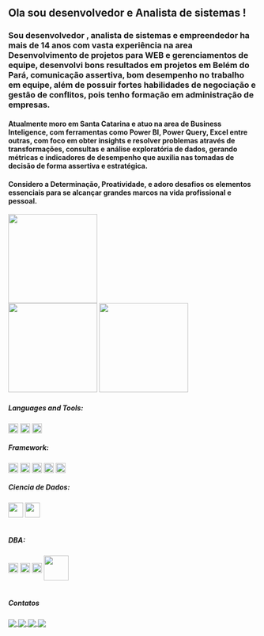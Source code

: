 <h2> Ola sou desenvolvedor e Analista de sistemas !</h2>

<h3> Sou desenvolvedor , analista de sistemas e empreendedor ha mais de 14 anos com vasta experiência na area Desenvolvimento de projetos para WEB e gerenciamentos de equipe, desenvolvi bons resultados em projetos em Belém do Pará, comunicação assertiva, bom desempenho no trabalho em equipe, além de possuir fortes habilidades de negociação e gestão de conflitos, pois tenho formação em administração de empresas.</h3>
<h4> Atualmente moro em Santa Catarina e atuo na area de Business Inteligence, com ferramentas como Power BI, Power Query, Excel entre outras, com foco em obter insights e resolver problemas através de transformações, consultas e análise exploratória de dados, gerando métricas e indicadores de desempenho que auxilia nas tomadas de decisão de forma assertiva e estratégica.  </h4>
<h4> Considero a Determinação, Proatividade, e adoro desafios os elementos essenciais para se alcançar grandes marcos na vida profissional e pessoal.  </h4>


<div align="center">
  <a href="https://github.com/Davidmulder"> </a>
    
    
   <div align="left"> 
       <img  height="180em" src="https://github-profile-trophy.vercel.app/?username=Davidmulder&theme=darkhub&column=3&margin-w=15&margin-h=15"/>
    </div>    
    
 <div align="left">  
  <img height="180em" src="https://github-readme-streak-stats.herokuapp.com/?user=Davidmulder&theme=dark"/> 
   <img height="180em" src="https://github-readme-stats.vercel.app/api/top-langs/?username=Davidmulder&langs_count=10&layout=compact&theme=dark"/> 
   
  
 </div> 

    
</div>
<h5>Languages and Tools:</h5>
<div style="display: inline_block">

  
  <img align="center" height="20" src="https://img.shields.io/badge/Python-14354C?style=for-the-badge&logo=python&logoColor=white" />
 <img align="center" height="20" src="https://img.shields.io/badge/PHP-777BB4?style=for-the-badge&logo=php&logoColor=white" />
 <img align="center" height="20" src="https://img.shields.io/badge/C%23-239120?style=for-the-badge&logo=c-sharp&logoColor=white" />

 

  </div>
  <h5>Framework:</h5> 
  <div style="display: inline_block">
   <img align="center" height="20" src="https://cdn.jsdelivr.net/gh/devicons/devicon/icons/visualstudio/visualstudio-plain.svg" />
   <img align="center" height="20" src="https://img.shields.io/badge/Angular-DD0031?style=for-the-badge&logo=angular&logoColor=white" />
   <img align="center" height="20" src="https://img.shields.io/badge/Django-092E20?style=for-the-badge&logo=django&logoColor=white" />
   <img align="center" height="20" src="https://img.shields.io/badge/Laravel-FF2D20?style=for-the-badge&logo=laravel&logoColor=white" />
   <img align="center" height="20" src="https://img.shields.io/badge/Wordpress-21759B?style=for-the-badge&logo=wordpress&logoColor=white" />



    
    
  </div>

   <h5>Ciencia de Dados:</h5>
   <div style="display: inline_block">
   <img align="center" height="30" src="https://seekvectorlogo.com/wp-content/uploads/2022/02/power-bi-vector-logo-2022.png" >
   <img align="center" height="30" src="https://seeklogo.com/images/G/google-looker-logo-C8DD467B30-seeklogo.com.png" >
     
  </div>
  <br>
  <h5>DBA:</h5>
<div style="display: inline_block">
<img align="center" height="20" src="https://img.shields.io/badge/PostgreSQL-316192?style=for-the-badge&logo=postgresql&logoColor=white" />
<img align="center" height="20" src="https://img.shields.io/badge/SQLite-07405E?style=for-the-badge&logo=sqlite&logoColor=white" />
 <img align="center" height="20" src="https://img.shields.io/badge/MySQL-00000F?style=for-the-badge&logo=mysql&logoColor=white" /> 
<img align="center" height="50" src="https://cdn.jsdelivr.net/gh/devicons/devicon/icons/microsoftsqlserver/microsoftsqlserver-plain-wordmark.svg" />

</div>
 <br>
 <h5> Contatos </h5>
 <div>
  <a href="https://www.facebook.com/profile.php?id=100006550989022" target="_blank">
  <img  align="center" src="https://img.shields.io/badge/Facebook-1877F2?style=for-the-badge&logo=facebook&logoColor=white" target="_blank">
  </a>
 
  <a href="https://www.instagram.com/david.foxmulder/" target="_blank">
  <img  align="center" src="https://img.shields.io/badge/-Instagram-%23E4405F?style=for-the-badge&logo=instagram&logoColor=white" target="_blank">
  </a>

  <a href = "mailto:david.foxmulder@gmail.com">
  <img align="center" src="https://img.shields.io/badge/-Gmail-%23333?style=for-the-badge&logo=gmail&logoColor=white" target="_blank">
  </a>  
  
  <a href="https://www.linkedin.com/in/davidmuldersilva/" target="_blank">
  <img  align="center" src="https://img.shields.io/badge/-LinkedIn-%230077B5?style=for-the-badge&logo=linkedin&logoColor=white" target="_blank">
  </a> 
  
</div>
<!---
Davidmulder/Davidmulder is a ✨ special ✨ repository because its `README.md` (this file) appears on your GitHub profile.
You can click the Preview link to take a look at your changes.
--->
